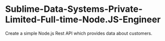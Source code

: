 # Sublime-Data-Systems-Private-Limited-Full-time-Node.JS-Engineer
Create a simple Node.js Rest API which provides data about customers. 
